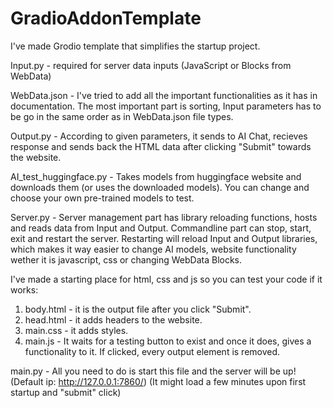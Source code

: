 # GradioAddonTemplate
I've made Grodio template that simplifies the startup project.

Input.py - required for server data inputs (JavaScript or Blocks from WebData)

WebData.json - I've tried to add all the important functionalities as it has in documentation. The most important part is sorting, Input parameters has to be go in the same order as in WebData.json file types.

Output.py - According to given parameters, it sends to AI Chat, recieves response and sends back the HTML data after clicking "Submit" towards the website.

AI_test_huggingface.py - Takes models from huggingface website and downloads them (or uses the downloaded models). You can change and choose your own pre-trained models to test.

Server.py - Server management part has library reloading functions, hosts and reads data from Input and Output. Commandline part can stop, start, exit and restart the server. 
Restarting will reload Input and Output libraries, which makes it way easier to change AI models, website functionality wether it is javascript, css or changing WebData Blocks.

I've made a starting place for html, css and js so you can test your code if it works:
1. body.html - it is the output file after you click "Submit".
2. head.html - it adds headers to the website.
3. main.css - it adds styles.
4. main.js - It waits for a testing button to exist and once it does, gives a functionality to it. If clicked, every output element is removed.

main.py - All you need to do is start this file and the server will be up! (Default ip: http://127.0.0.1:7860/)
(It might load a few minutes upon first startup and "submit" click)
